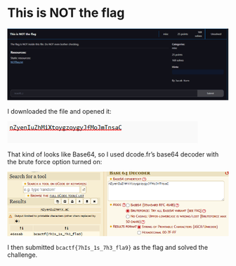 # This is NOT the flag

![](../images/this-is-not-the-flag-part-1.png)

I downloaded the file and opened it:

![](../images/this-is-not-the-flag-part-2.png)

That kind of looks like Base64, so I used dcode.fr’s base64 decoder with the brute force option turned on:

![](../images/this-is-not-the-flag-part-3.png)

I then submitted `bcactf{7hIs_1s_7h3_fla9}` as the flag and solved the challenge.
